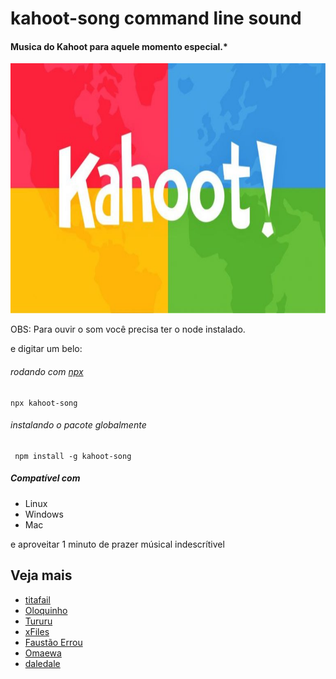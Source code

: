 # kahoot-song command line sound
#### Musica do Kahoot para aquele momento especial.*

<p align="center">
    <img src="./kahoot.jpeg"/ height="400">
</p>

OBS: Para ouvir o som você precisa ter o node instalado.

e digitar um belo:

###### rodando com [npx](https://www.npmjs.com/package/npx)
```
npx kahoot-song
```
###### instalando o pacote globalmente
```
 npm install -g kahoot-song
```

##### Compatível com 
- Linux
- Windows
- Mac



e aproveitar 1 minuto de prazer músical indescrítivel 


## Veja mais

 - [titafail](https://github.com/fsrocha-dev/titafail)
 - [Oloquinho](https://github.com/oloquinho/oloquinho)
 - [Tururu](https://github.com/gabrielEloy/tururu)
 - [xFiles](https://github.com/BrOrlandi/xfiles/)
 - [Faustão Errou](https://github.com/BrOrlandi/faustao-errou/)
 - [Omaewa](https://github.com/BrOrlandi/omaewa/)
 - [daledale](https://github.com/anabastos/daledale/)
